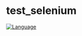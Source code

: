 # test_selenium

[![Language](https://img.shields.io/badge/language-PYTHON-blue.svg)](https://www.python.org/)
